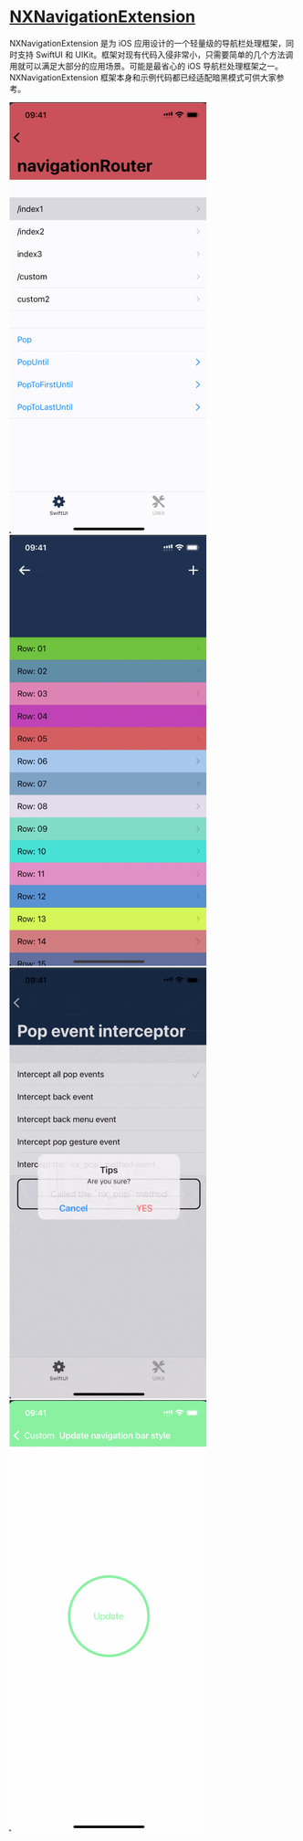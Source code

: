 
 # [NXNavigationExtension](https://github.com/l1Dan/NXNavigationExtension)
 
 NXNavigationExtension 是为 iOS 应用设计的一个轻量级的导航栏处理框架，同时支持 SwiftUI 和 UIKit。框架对现有代码入侵非常小，只需要简单的几个方法调用就可以满足大部分的应用场景。可能是最省心的 iOS 导航栏处理框架之一。NXNavigationExtension 框架本身和示例代码都已经适配暗黑模式可供大家参考。
 
![1](https://raw.githubusercontent.com/l1Dan/NXNavigationExtension/main/Snapshots/Preview1.gif)
![2](https://raw.githubusercontent.com/l1Dan/NXNavigationExtension/main/Snapshots/Preview2.gif)
![3](https://raw.githubusercontent.com/l1Dan/NXNavigationExtension/main/Snapshots/Preview3.gif)
![4](https://raw.githubusercontent.com/l1Dan/NXNavigationExtension/main/Snapshots/Preview4.gif)
